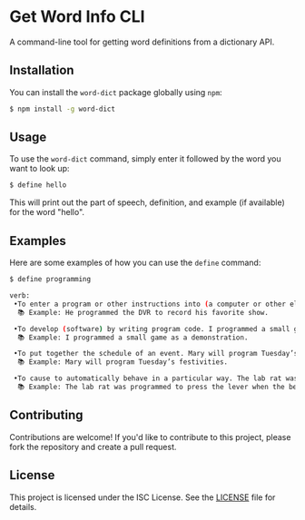 # Get Word Info CLI

A command-line tool for getting word definitions from a dictionary API.

## Installation

You can install the `word-dict` package globally using `npm`:

```sh
$ npm install -g word-dict
```



## Usage

To use the `word-dict` command, simply enter it followed by the word you want to look up:

```sh
$ define hello
```

This will print out the part of speech, definition, and example (if available) for the word "hello".

## Examples

Here are some examples of how you can use the `define` command:

```sh
$ define programming

verb:
 •To enter a program or other instructions into (a computer or other electronic device) to instruct it to do a particular task. He programmed the DVR to record his favorite show.
  📚 Example: He programmed the DVR to record his favorite show.

 •To develop (software) by writing program code. I programmed a small game as a demonstration.
  📚 Example: I programmed a small game as a demonstration.

 •To put together the schedule of an event. Mary will program Tuesday’s festivities.
  📚 Example: Mary will program Tuesday’s festivities.

 •To cause to automatically behave in a particular way. The lab rat was programmed to press the lever when the bell rang.
  📚 Example: The lab rat was programmed to press the lever when the bell rang.

```

## Contributing

Contributions are welcome! If you'd like to contribute to this project, please fork the repository and create a pull request.

## License

This project is licensed under the ISC License. See the [LICENSE](https://opensource.org/license/isc-license-txt/) file for details.

